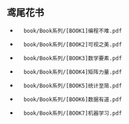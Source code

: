 ## 鸢尾花书
- ```pdf
    book/Book系列/[BOOK1]编程不难.pdf
    ```
- ```pdf
    book/Book系列/[BOOK2]可视之美.pdf
    ```
- ```pdf
    book/Book系列/[BOOK3]数学要素.pdf
    ```
- ```pdf
    book/Book系列/[BOOK4]矩阵力量.pdf
    ```
- ```pdf
    book/Book系列/[BOOK5]统计至简.pdf
    ```
- ```pdf
    book/Book系列/[BOOK6]数据有道.pdf
    ```
- ```pdf
    book/Book系列/[BOOK7]机器学习.pdf
    ```